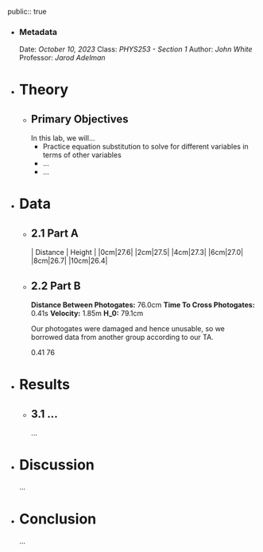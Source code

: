 public:: true

- ### Metadata
  Date: *October 10, 2023*
  Class: *PHYS253 - Section 1*
  Author: *John White*
  Professor: *Jarod Adelman*
- # Theory
	- ## Primary Objectives
	  In this lab, we will...
	  * Practice equation substitution to solve for different variables in terms of other variables
	  * ...
	  * ...
- # Data
	- ## 2.1 Part A
	  | Distance | Height |
	  |0cm|27.6|
	  |2cm|27.5|
	  |4cm|27.3|
	  |6cm|27.0|
	  |8cm|26.7|
	  |10cm|26.4|
	- ## 2.2 Part B
	  **Distance Between Photogates:** 76.0cm
	  **Time To Cross Photogates:** 0.41s
	  **Velocity:** 1.85m
	  **H_0:** 79.1cm
	  
	  Our photogates were damaged and hence unusable, so we borrowed data from another group according to our TA.
	  
	  0.41
	  76
- # Results
	- ## 3.1 ...
	  ...
- # Discussion
  ...
- # Conclusion
  ...